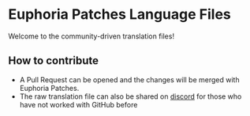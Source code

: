 # Euphoria Patches Language Files
Welcome to the community-driven translation files!
## How to contribute
- A Pull Request can be opened and the changes will be merged with Euphoria Patches.
- The raw translation file can also be shared on [discord](https://discord.gg/5N45SAsC3X) for those who have not worked with GitHub before
